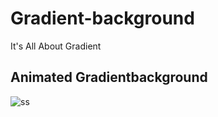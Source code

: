 # Gradient-background
It's All About Gradient

## Animated Gradientbackground
![ss](animatedbacground.gif)
